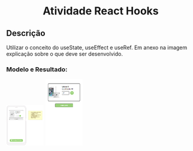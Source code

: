 <h1 align="center">Atividade React Hooks

 </h1>
<h2> Descrição </h2>
Utilizar o conceito do useState, useEffect e useRef. Em anexo na imagem explicação sobre o que deve ser desenvolvido.
<p float = "left">


</p>
<p float ="left"  >
    <h3>Modelo e Resultado:</h3>
    <img src="./github/prototipo.jpg" width="100"/>
    <img src="./github/iphone.png" width="100"/>
</p>


